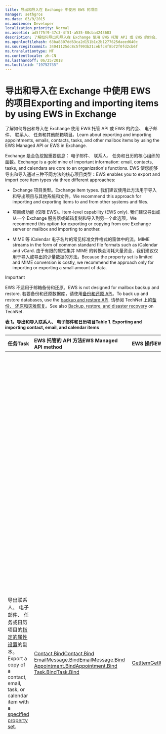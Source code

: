 ```yaml
---
title: 导出和导入在 Exchange 中使用 EWS 的项目
manager: sethgros
ms.date: 03/9/2015
ms.audience: Developer
localization_priority: Normal
ms.assetid: ad5f75f9-47c3-4f51-a535-80cba4243683
description: 了解如何导出和导入在 Exchange 使用 EWS 托管 API 或 EWS 的约会、 电子邮件、 联系人、 任务和其他邮箱项目。
ms.openlocfilehash: 63ba8807dd63ca2d151b1c2b1277625daeed640c
ms.sourcegitcommit: 34041125dc8c5f993b21cebfc4f8b72f0fd2cb6f
ms.translationtype: MT
ms.contentlocale: zh-CN
ms.lasthandoff: 06/25/2018
ms.locfileid: "19752735"
---
```

# <a name="exporting-and-importing-items-by-using-ews-in-exchange"></a><span data-ttu-id="5c121-103">导出和导入在 Exchange 中使用 EWS 的项目</span><span class="sxs-lookup"><span data-stu-id="5c121-103">Exporting and importing items by using EWS in Exchange</span></span>

<span data-ttu-id="5c121-104">了解如何导出和导入在 Exchange 使用 EWS 托管 API 或 EWS 的约会、 电子邮件、 联系人、 任务和其他邮箱项目。</span><span class="sxs-lookup"><span data-stu-id="5c121-104">Learn about exporting and importing appointments, emails, contacts, tasks, and other mailbox items by using the EWS Managed API or EWS in Exchange.</span></span> 
  
<span data-ttu-id="5c121-105">Exchange 是金色挖掘重要信息： 电子邮件、 联系人、 任务和日历的核心组织的函数。</span><span class="sxs-lookup"><span data-stu-id="5c121-105">Exchange is a gold mine of important information: email, contacts, tasks, and calendars are core to an organization's functions.</span></span> <span data-ttu-id="5c121-106">EWS 使您能够导出和导入通过三种不同方法的核心项目类型：</span><span class="sxs-lookup"><span data-stu-id="5c121-106">EWS enables you to export and import core item types via three different approaches:</span></span>
  
- <span data-ttu-id="5c121-107">Exchange 项目类型。</span><span class="sxs-lookup"><span data-stu-id="5c121-107">Exchange item types.</span></span> <span data-ttu-id="5c121-108">我们建议使用此方法用于导入和导出项目与其他系统和文件。</span><span class="sxs-lookup"><span data-stu-id="5c121-108">We recommend this approach for importing and exporting items to and from other systems and files.</span></span>
    
- <span data-ttu-id="5c121-109">项目级功能 (仅限 EWS)。</span><span class="sxs-lookup"><span data-stu-id="5c121-109">Item-level capability (EWS only).</span></span> <span data-ttu-id="5c121-110">我们建议导出或从一个 Exchange 服务器或邮箱复制和导入到另一个此选项。</span><span class="sxs-lookup"><span data-stu-id="5c121-110">We recommend this option for exporting or copying from one Exchange server or mailbox and importing to another.</span></span>
    
- <span data-ttu-id="5c121-111">MIME 等 iCalendar 电子名片的常见标准文件格式的窗体中的流。</span><span class="sxs-lookup"><span data-stu-id="5c121-111">MIME streams in the form of common standard file formats such as iCalendar and vCard.</span></span> <span data-ttu-id="5c121-112">由于有限的属性集并 MIME 的转换会消耗大量资金，我们建议仅用于导入或导出的少量数据的方法。</span><span class="sxs-lookup"><span data-stu-id="5c121-112">Because the property set is limited and MIME conversion is costly, we recommend the approach only for importing or exporting a small amount of data.</span></span>
    
> [!IMPORTANT]
> <span data-ttu-id="5c121-113">EWS 不适用于邮箱备份和还原。</span><span class="sxs-lookup"><span data-stu-id="5c121-113">EWS is not designed for mailbox backup and restore.</span></span> <span data-ttu-id="5c121-114">若要备份和还原数据库，请使用[备份和还原 API](../backup-restore/backup-and-restore-for-exchange-2013.md)。</span><span class="sxs-lookup"><span data-stu-id="5c121-114">To back up and restore databases, use the [backup and restore API](../backup-restore/backup-and-restore-for-exchange-2013.md).</span></span> <span data-ttu-id="5c121-115">请参阅 TechNet 上的[备份、 还原和灾难恢复](http://technet.microsoft.com/en-us/library/dd876874%28v=exchg.150%29.aspx)。</span><span class="sxs-lookup"><span data-stu-id="5c121-115">See also [Backup, restore, and disaster recovery](http://technet.microsoft.com/en-us/library/dd876874%28v=exchg.150%29.aspx) on TechNet.</span></span> 
  
<span data-ttu-id="5c121-116">**表 1。导出和导入联系人、 电子邮件和日历项目**</span><span class="sxs-lookup"><span data-stu-id="5c121-116">**Table 1. Exporting and importing contact, email, and calendar items**</span></span>

|<span data-ttu-id="5c121-117">**任务**</span><span class="sxs-lookup"><span data-stu-id="5c121-117">**Task**</span></span>|<span data-ttu-id="5c121-118">**EWS 托管的 API 方法**</span><span class="sxs-lookup"><span data-stu-id="5c121-118">**EWS Managed API method**</span></span>|<span data-ttu-id="5c121-119">**EWS 操作**</span><span class="sxs-lookup"><span data-stu-id="5c121-119">**EWS operation**</span></span>|<span data-ttu-id="5c121-120">**备注**</span><span class="sxs-lookup"><span data-stu-id="5c121-120">**Notes**</span></span>|
|:-----|:-----|:-----|:-----|
|<span data-ttu-id="5c121-121">导出联系人、 电子邮件、 任务或日历项目的[指定的属性设置](properties-and-extended-properties-in-ews-in-exchange.md)的副本。</span><span class="sxs-lookup"><span data-stu-id="5c121-121">Export a copy of a contact, email, task, or calendar item with a [specified property set](properties-and-extended-properties-in-ews-in-exchange.md).</span></span>  <br/> |[<span data-ttu-id="5c121-122">Contact.Bind</span><span class="sxs-lookup"><span data-stu-id="5c121-122">Contact.Bind</span></span>](http://msdn.microsoft.com/en-us/library/microsoft.exchange.webservices.data.contact.bind%28v=exchg.80%29.aspx) <br/> [<span data-ttu-id="5c121-123">EmailMessage.Bind</span><span class="sxs-lookup"><span data-stu-id="5c121-123">EmailMessage.Bind</span></span>](http://msdn.microsoft.com/en-us/library/microsoft.exchange.webservices.data.emailmessage.bind%28v=exchg.80%29.aspx) <br/> [<span data-ttu-id="5c121-124">Appointment.Bind</span><span class="sxs-lookup"><span data-stu-id="5c121-124">Appointment.Bind</span></span>](http://msdn.microsoft.com/en-us/library/microsoft.exchange.webservices.data.appointment.bind%28v=exchg.80%29.aspx) <br/> [<span data-ttu-id="5c121-125">Task.Bind</span><span class="sxs-lookup"><span data-stu-id="5c121-125">Task.Bind</span></span>](http://msdn.microsoft.com/en-us/library/microsoft.exchange.webservices.data.task.bind%28v=exchg.80%29.aspx) <br/> |[<span data-ttu-id="5c121-126">GetItem</span><span class="sxs-lookup"><span data-stu-id="5c121-126">GetItem</span></span>](http://msdn.microsoft.com/library/e3590b8b-c2a7-4dad-a014-6360197b68e4%28Office.15%29.aspx) <br/> |<span data-ttu-id="5c121-127">如果您将邮箱项目导出到另一个非 Exchange 系统或 （包括电子名片和 iCal 文件类型） 文件，我们建议此选项。</span><span class="sxs-lookup"><span data-stu-id="5c121-127">We recommend this option if you're exporting mailbox items to another non-Exchange system or file (including vCard and iCal file types).</span></span> <span data-ttu-id="5c121-128">因为您可以控制导出的属性集，并且性能更佳的 Exchange 服务器，这通常是最佳选项。</span><span class="sxs-lookup"><span data-stu-id="5c121-128">Because you have control over the exported property set, and because performance is better for the Exchange server, this is generally the best option.</span></span>  <br/> <span data-ttu-id="5c121-129">根据属性设置邮箱的项，并注意可能在项目设置的非架构化属性标识符 （扩展属性） 的所有应用程序是否，此选项可能不会产生完全保真的副本。</span><span class="sxs-lookup"><span data-stu-id="5c121-129">Depending on the properties set on a mailbox item, and whether your application is aware of all of the non-schematized property identifiers (extended properties) that might be set on an item, this option might not produce a full-fidelity copy.</span></span>  <br/> <span data-ttu-id="5c121-130">这些方法和操作提供项目的属性以及任何请求的扩展的属性架构化的的集。</span><span class="sxs-lookup"><span data-stu-id="5c121-130">These methods and operation provide the schematized set of properties for an item plus any requested extended properties.</span></span> <span data-ttu-id="5c121-131">**绑定**方法或**GetItem**操作只能提供完全保真的导出的项目如果您知道项目设置的扩展的属性。</span><span class="sxs-lookup"><span data-stu-id="5c121-131">The **Bind** method or **GetItem** operation can only provide full-fidelity export of items if you know the extended properties that are set on an item.</span></span> <span data-ttu-id="5c121-132">您可以请求的所有已知的[扩展的属性](properties-and-extended-properties-in-ews-in-exchange.md)启用全保真方式。</span><span class="sxs-lookup"><span data-stu-id="5c121-132">You can request all the known [extended properties](properties-and-extended-properties-in-ews-in-exchange.md) to enable full fidelity.</span></span>  <br/> <span data-ttu-id="5c121-133">> [!TIP]> 您可以使用 EWS 托管 API 中的跟踪功能要获取的 XML 表示形式导出的项目。</span><span class="sxs-lookup"><span data-stu-id="5c121-133">> [!TIP]> You can use the tracing feature in the EWS Managed API to get the XML representation of exported items.</span></span>           <span data-ttu-id="5c121-134">有关详细信息，请参阅[导出一项插入自定义格式](how-to-export-items-by-using-ews-in-exchange.md#bk_exportcustom)。</span><span class="sxs-lookup"><span data-stu-id="5c121-134">For more information, see [Export an item into a custom format](how-to-export-items-by-using-ews-in-exchange.md#bk_exportcustom).</span></span>  <br/> |
|<span data-ttu-id="5c121-135">导入联系人、 电子邮件、 任务中或[指定的属性设置](properties-and-extended-properties-in-ews-in-exchange.md)的日历项目的副本。</span><span class="sxs-lookup"><span data-stu-id="5c121-135">Import a copy of a contact, email, task, or calendar item with a [specified property set](properties-and-extended-properties-in-ews-in-exchange.md).</span></span>  <br/> |[<span data-ttu-id="5c121-136">Contact.Save</span><span class="sxs-lookup"><span data-stu-id="5c121-136">Contact.Save</span></span>](http://msdn.microsoft.com/en-us/library/microsoft.exchange.webservices.data.contact.save%28v=exchg.80%29.aspx) <br/> [<span data-ttu-id="5c121-137">EmailMessage.Save</span><span class="sxs-lookup"><span data-stu-id="5c121-137">EmailMessage.Save</span></span>](http://msdn.microsoft.com/en-us/library/microsoft.exchange.webservices.data.emailmessage.save%28v=exchg.80%29.aspx) <br/> [<span data-ttu-id="5c121-138">Appointment.Save</span><span class="sxs-lookup"><span data-stu-id="5c121-138">Appointment.Save</span></span>](http://msdn.microsoft.com/en-us/library/microsoft.exchange.webservices.data.appointment.save%28v=exchg.80%29.aspx) <br/> [<span data-ttu-id="5c121-139">Task.Save</span><span class="sxs-lookup"><span data-stu-id="5c121-139">Task.Save</span></span>](http://msdn.microsoft.com/en-us/library/microsoft.exchange.webservices.data.task.save%28v=exchg.80%29.aspx) <br/> |[<span data-ttu-id="5c121-140">CreateItem</span><span class="sxs-lookup"><span data-stu-id="5c121-140">CreateItem</span></span>](http://msdn.microsoft.com/library/78a52120-f1d0-4ed7-8748-436e554f75b6%28Office.15%29.aspx) <br/> |<span data-ttu-id="5c121-141">我们建议将邮箱项目导入到 Exchange 此选项。</span><span class="sxs-lookup"><span data-stu-id="5c121-141">We recommend this option for importing mailbox items into Exchange.</span></span> <span data-ttu-id="5c121-142">您可能需要对一些项目类型的特殊属性设置为了维护导入的项的状态。</span><span class="sxs-lookup"><span data-stu-id="5c121-142">You might have to set special properties on some item types in order to maintain the state of the imported item.</span></span> <span data-ttu-id="5c121-143">由 Exchange 而非客户端仅设置某些属性，因为它并不总是可能需要完全保真的导入。</span><span class="sxs-lookup"><span data-stu-id="5c121-143">Because some properties are only set by Exchange and not by clients, it's not always possible to have a full-fidelity import.</span></span>  <br/> <span data-ttu-id="5c121-144">例如，您无法导入与与会者的会议邮箱因为 Exchange 将组织者和与会者之间的关系。</span><span class="sxs-lookup"><span data-stu-id="5c121-144">For example, you cannot import a meeting with attendees into a mailbox because Exchange sets the relationships between the organizer and attendees.</span></span> <span data-ttu-id="5c121-145">仅可以通过发送组织者和与会者接收和响应会议请求中建立这种关系。</span><span class="sxs-lookup"><span data-stu-id="5c121-145">This relationship can only be established by organizers sending and attendees receiving and responding to the meeting request.</span></span>  <br/> <span data-ttu-id="5c121-146">Exchange 中的**约会**对象可以具有复杂的关系和设置。</span><span class="sxs-lookup"><span data-stu-id="5c121-146">**Appointment** objects in Exchange can have complex relationships and settings.</span></span> <span data-ttu-id="5c121-147">有与会者 （会议） 的约会具有会议组织者和与会者将联系在一起的设置。</span><span class="sxs-lookup"><span data-stu-id="5c121-147">Appointments that have attendees (meetings) have settings that tie together the meeting organizer and meeting attendees.</span></span> <span data-ttu-id="5c121-148">导出和导入约会时，不会保留这些设置。</span><span class="sxs-lookup"><span data-stu-id="5c121-148">These settings are not maintained when you export and import appointments.</span></span> <span data-ttu-id="5c121-149">以编程方式重新建立会议组织者/attendee 关系直接对约会不支持。</span><span class="sxs-lookup"><span data-stu-id="5c121-149">Programmatically reestablishing meeting organizer/attendee relationships directly on the appointments is not supported.</span></span> <span data-ttu-id="5c121-150">您具有的重新建立这些关系执行选项然后后处理导入后，具有管理器重新发送会议并已接受会议的与会者。</span><span class="sxs-lookup"><span data-stu-id="5c121-150">An option you do have for reestablishing those relationships is to perform post-processing after an import, then have an organizer resend the meetings and have the attendees accept the meetings.</span></span> <span data-ttu-id="5c121-151">您可以使用 Exchange 模拟组织者和与会者发起呼叫。</span><span class="sxs-lookup"><span data-stu-id="5c121-151">You can use Exchange impersonation to make the calls for both the organizer and the attendees.</span></span> <span data-ttu-id="5c121-152">若要避免错误地与邮箱中的其他会议的会议导入前，您应更改**Appointment**对象的 UID 属性。</span><span class="sxs-lookup"><span data-stu-id="5c121-152">You should change the UID property of the **Appointment** object before you import to avoid having meetings be incorrectly related to other meetings in a mailbox.</span></span>  <br/> |
|<span data-ttu-id="5c121-153">导出联系人、 电子邮件、 任务或日历项完全保真的的副本。</span><span class="sxs-lookup"><span data-stu-id="5c121-153">Export a copy of a contact, email, task, or calendar item in full-fidelity.</span></span>  <br/> |<span data-ttu-id="5c121-154">不适用</span><span class="sxs-lookup"><span data-stu-id="5c121-154">Not applicable</span></span>  <br/> |[<span data-ttu-id="5c121-155">ExportItems</span><span class="sxs-lookup"><span data-stu-id="5c121-155">ExportItems</span></span>](http://msdn.microsoft.com/library/e2846abb-0b16-4732-bbd8-038a674672f6%28Office.15%29.aspx) <br/> |<span data-ttu-id="5c121-156">这是用于导出要导入回 Exchange 邮箱的邮箱项目的最佳选项。</span><span class="sxs-lookup"><span data-stu-id="5c121-156">This is the best option for exporting mailbox items that you want to import back into an Exchange mailbox.</span></span> <span data-ttu-id="5c121-157">您可以使用此选项可邮箱之间复制项。</span><span class="sxs-lookup"><span data-stu-id="5c121-157">You can also use this option to copy items between mailboxes.</span></span> <span data-ttu-id="5c121-158">**ExportItems**操作提供不透明的数据流，代表可用于邮箱之间移动信息的项目。</span><span class="sxs-lookup"><span data-stu-id="5c121-158">The **ExportItems** operation provides an opaque stream that represents the item that you can use to move information between mailboxes.</span></span> <span data-ttu-id="5c121-159">您可以使用[GetItem](http://msdn.microsoft.com/library/e3590b8b-c2a7-4dad-a014-6360197b68e4%28Office.15%29.aspx)操作**ExportItems**使查找另一个系统中的项的索引。</span><span class="sxs-lookup"><span data-stu-id="5c121-159">You can use **ExportItems** with the [GetItem](http://msdn.microsoft.com/library/e3590b8b-c2a7-4dad-a014-6360197b68e4%28Office.15%29.aspx) operation to make an index for finding the items in another system.</span></span> <span data-ttu-id="5c121-160">不能更改导出流。</span><span class="sxs-lookup"><span data-stu-id="5c121-160">You cannot change the export stream.</span></span>  <br/> <span data-ttu-id="5c121-161">有关详细信息，请参阅[导出全保真方式项目](how-to-export-items-by-using-ews-in-exchange.md#bk_exportfullfidelity)。</span><span class="sxs-lookup"><span data-stu-id="5c121-161">For more information, see [Export items with full fidelity](how-to-export-items-by-using-ews-in-exchange.md#bk_exportfullfidelity).</span></span>  <br/> |
|<span data-ttu-id="5c121-162">导入联系人、 电子邮件、 任务或完全保真的中的日历项目的副本。</span><span class="sxs-lookup"><span data-stu-id="5c121-162">Import a copy of a contact, email, task, or calendar item in full-fidelity.</span></span>  <br/> |<span data-ttu-id="5c121-163">不适用</span><span class="sxs-lookup"><span data-stu-id="5c121-163">Not applicable</span></span>  <br/> |[<span data-ttu-id="5c121-164">UploadItems</span><span class="sxs-lookup"><span data-stu-id="5c121-164">UploadItems</span></span>](http://msdn.microsoft.com/library/a88cbe99-7968-454d-a545-4f92c330909f%28Office.15%29.aspx) <br/> |<span data-ttu-id="5c121-165">这是唯一的选项的导入**ExportItems**操作已导出的项目。</span><span class="sxs-lookup"><span data-stu-id="5c121-165">This is the only option for importing items that were exported by the **ExportItems** operation.</span></span>  <br/> |
|<span data-ttu-id="5c121-166">将一个联系人、 电子邮件或日历项一份导出为 MIME 流常见的文件类型。</span><span class="sxs-lookup"><span data-stu-id="5c121-166">Export a copy of a contact, email, or calendar item as a MIME stream for a common file type.</span></span>  <br/> |[<span data-ttu-id="5c121-167">Contact.Bind</span><span class="sxs-lookup"><span data-stu-id="5c121-167">Contact.Bind</span></span>](http://msdn.microsoft.com/en-us/library/microsoft.exchange.webservices.data.contact.bind%28v=exchg.80%29.aspx) <br/> [<span data-ttu-id="5c121-168">EmailMessage.Bind</span><span class="sxs-lookup"><span data-stu-id="5c121-168">EmailMessage.Bind</span></span>](http://msdn.microsoft.com/en-us/library/microsoft.exchange.webservices.data.emailmessage.bind%28v=exchg.80%29.aspx) <br/> [<span data-ttu-id="5c121-169">Appointment.Bind</span><span class="sxs-lookup"><span data-stu-id="5c121-169">Appointment.Bind</span></span>](http://msdn.microsoft.com/en-us/library/microsoft.exchange.webservices.data.appointment.bind%28v=exchg.80%29.aspx) <br/> |<span data-ttu-id="5c121-170">**GetItem**</span><span class="sxs-lookup"><span data-stu-id="5c121-170">**GetItem**</span></span> <br/> |<span data-ttu-id="5c121-171">[MimeContent](http://msdn.microsoft.com/en-us/library/microsoft.exchange.webservices.data.item.mimecontent%28v=exchg.80%29.aspx)属性可用于获取项目的 MIME 流表示形式。</span><span class="sxs-lookup"><span data-stu-id="5c121-171">You can use the [MimeContent](http://msdn.microsoft.com/en-us/library/microsoft.exchange.webservices.data.item.mimecontent%28v=exchg.80%29.aspx) property to get the MIME stream representation of an item.</span></span>  <br/> <span data-ttu-id="5c121-172">这将在项目上提供基本的所有属性的子集。</span><span class="sxs-lookup"><span data-stu-id="5c121-172">This will provide a basic subset of all the properties on an item.</span></span> <span data-ttu-id="5c121-173">作为最佳实践，只能使用一次性操作 MIME 流。</span><span class="sxs-lookup"><span data-stu-id="5c121-173">As a best practice, only use the MIME stream for one-off operations.</span></span> <span data-ttu-id="5c121-174">不依赖于 MIME 的较大且常用导入/导出的项目，因为 Exchange 执行内容转换为 MIME，这会影响性能。</span><span class="sxs-lookup"><span data-stu-id="5c121-174">Do not rely on MIME for large and frequent importing/exporting of items, because Exchange performs content conversion for the MIME and this can affect performance.</span></span>  <br/> <span data-ttu-id="5c121-175">**联系人**MIME 流是一个[vCard](http://www.faqs.org/rfcs/rfc2426.mdl) (.vcf) 文件。</span><span class="sxs-lookup"><span data-stu-id="5c121-175">The **Contact** MIME stream is a [vCard](http://www.faqs.org/rfcs/rfc2426.mdl) (.vcf) file.</span></span> <span data-ttu-id="5c121-176">根据联系人设置的属性，这可能不会产生完全保真的副本。</span><span class="sxs-lookup"><span data-stu-id="5c121-176">Depending on the properties set on a contact, this might not produce a full-fidelity copy.</span></span> <span data-ttu-id="5c121-177">请注意，您无法使用该电子名片 MIME 流来导入联系人。</span><span class="sxs-lookup"><span data-stu-id="5c121-177">Note that you cannot import a contact by using the vCard MIME stream.</span></span> <span data-ttu-id="5c121-178">若要了解详细信息，请参阅[导出到一个 vCard 文件联系人](how-to-export-items-by-using-ews-in-exchange.md#bk_exportvcardmime)。</span><span class="sxs-lookup"><span data-stu-id="5c121-178">To learn more, see [Export a contact into a vCard file](how-to-export-items-by-using-ews-in-exchange.md#bk_exportvcardmime).</span></span>  <br/> <span data-ttu-id="5c121-179">**EmailMessage** MIME 流是一个.eml 文件。</span><span class="sxs-lookup"><span data-stu-id="5c121-179">The **EmailMessage** MIME stream is an .eml file.</span></span> <span data-ttu-id="5c121-180">.Eml 格式是方便，因为 Outlook 和其他电子邮件客户端可以发现它。</span><span class="sxs-lookup"><span data-stu-id="5c121-180">The .eml format is convenient because Outlook and other email clients can identify it.</span></span> <span data-ttu-id="5c121-181">MIME 流还可用于创建.mht 文件，这是因为许多浏览器可以使用该文件类型方便。</span><span class="sxs-lookup"><span data-stu-id="5c121-181">You can also use the MIME stream to create an .mht file, which is convenient because many browsers can use that file type.</span></span> <span data-ttu-id="5c121-182">EWS 不用于导出到的.msg 文件的电子邮件提供.msg 文件流。</span><span class="sxs-lookup"><span data-stu-id="5c121-182">EWS doesn't provide a .msg file stream for exporting an email to a .msg file.</span></span> <span data-ttu-id="5c121-183">用于导出.msg 文件的选项是为[构造。MSG 文件](http://msdn.microsoft.com/en-us/library/cc463912%28v=EXCHG.80%29.aspx)从**EmailMessage.Bind**方法或**GetItem**操作的结果呼叫，或使用第三方 API 调用 EWS 和构造从结果.msg 文件。</span><span class="sxs-lookup"><span data-stu-id="5c121-183">Your options for exporting an .msg file are to either [construct an .MSG file](http://msdn.microsoft.com/en-us/library/cc463912%28v=EXCHG.80%29.aspx) from the results of an **EmailMessage.Bind** method or **GetItem** operation call, or use a third-party API that calls EWS and constructs the .msg file from the results.</span></span> <span data-ttu-id="5c121-184">有关详细信息，请参阅[导出电子邮件以.eml 文件](how-to-export-items-by-using-ews-in-exchange.md#bk_exportemailmime)。</span><span class="sxs-lookup"><span data-stu-id="5c121-184">For more information, see [Export an email as an .eml file](how-to-export-items-by-using-ews-in-exchange.md#bk_exportemailmime).</span></span>  <br/> <span data-ttu-id="5c121-185">**约会**MIME 流是一个 iCal (.ics) 文件。</span><span class="sxs-lookup"><span data-stu-id="5c121-185">The **Appointment** MIME stream is an iCal (.ics) file.</span></span> <span data-ttu-id="5c121-186">.Ics 格式是方便，因为 Outlook 和其他电子邮件客户端可以发现它。</span><span class="sxs-lookup"><span data-stu-id="5c121-186">The .ics format is convenient because Outlook and other email clients can identify it.</span></span> <span data-ttu-id="5c121-187">这不是因为 MIME 用于将 stream 中不提供与会者信息导出会议的可行选项。</span><span class="sxs-lookup"><span data-stu-id="5c121-187">This is not a viable option for exporting meetings because attendee information is not provided in the MIME stream.</span></span> <span data-ttu-id="5c121-188">附件和其他属性可能不会包含 MIME 用于将 stream 中。</span><span class="sxs-lookup"><span data-stu-id="5c121-188">Attachments and other properties might not be included in the MIME stream.</span></span> <span data-ttu-id="5c121-189">请考虑构建 iCal 格式从[Appointment](http://msdn.microsoft.com/en-us/library/microsoft.exchange.webservices.data.appointment%28v=exchg.80%29.aspx)对象或从由**GetItem**操作返回的 XML。</span><span class="sxs-lookup"><span data-stu-id="5c121-189">Consider constructing the iCal format from either the [Appointment](http://msdn.microsoft.com/en-us/library/microsoft.exchange.webservices.data.appointment%28v=exchg.80%29.aspx) object or from the XML returned by the **GetItem** operation.</span></span> <span data-ttu-id="5c121-190">这种方式，您可以捕获多个 Exchange 属性与扩展属性 ("x 属性) iCal 文件中。</span><span class="sxs-lookup"><span data-stu-id="5c121-190">This way, you can capture more of the Exchange properties with extended properties ("X-' properties) in the iCal file.</span></span> <span data-ttu-id="5c121-191">您还可以导出的 XML 表单中的约会。</span><span class="sxs-lookup"><span data-stu-id="5c121-191">You can also export an appointment in XML form.</span></span> <span data-ttu-id="5c121-192">调用**GetItem**操作并保存在您的系统的 XML。</span><span class="sxs-lookup"><span data-stu-id="5c121-192">Call the **GetItem** operation and save the XML in your system.</span></span> <span data-ttu-id="5c121-193">您可以使用 EWS 托管 API 中的[跟踪功能](how-to-trace-requests-responses-to-troubleshoot-ews-managed-api-applications.md)捕获的 XML，置于 XML 数据库。</span><span class="sxs-lookup"><span data-stu-id="5c121-193">You can also use the [tracing functionality](how-to-trace-requests-responses-to-troubleshoot-ews-managed-api-applications.md) in the EWS Managed API to capture the XML to put in an XML database.</span></span> <span data-ttu-id="5c121-194">有关详细信息，请参阅[导出 iCal 文件形式的约会](how-to-export-items-by-using-ews-in-exchange.md#bk_exporticalmime)。</span><span class="sxs-lookup"><span data-stu-id="5c121-194">For more information, see [Exporting an appointment as an iCal file](how-to-export-items-by-using-ews-in-exchange.md#bk_exporticalmime).</span></span>  <br/> |
|<span data-ttu-id="5c121-195">导入作为 MIME 流常见的文件类型的电子邮件或日历项目的副本。</span><span class="sxs-lookup"><span data-stu-id="5c121-195">Import a copy of an email or calendar item as a MIME stream for a common file type.</span></span>  <br/> |[<span data-ttu-id="5c121-196">EmailMessage.Save</span><span class="sxs-lookup"><span data-stu-id="5c121-196">EmailMessage.Save</span></span>](http://msdn.microsoft.com/en-us/library/microsoft.exchange.webservices.data.emailmessage.save%28v=exchg.80%29.aspx) <br/> [<span data-ttu-id="5c121-197">Appointment.Save</span><span class="sxs-lookup"><span data-stu-id="5c121-197">Appointment.Save</span></span>](http://msdn.microsoft.com/en-us/library/microsoft.exchange.webservices.data.appointment.save%28v=exchg.80%29.aspx) <br/> |<span data-ttu-id="5c121-198">**CreateItem**</span><span class="sxs-lookup"><span data-stu-id="5c121-198">**CreateItem**</span></span> <br/> |<span data-ttu-id="5c121-199">您可以通过**EmailMessage**或**约会**对象上使用**MimeContent**属性导入.eml 或.ics 文件。</span><span class="sxs-lookup"><span data-stu-id="5c121-199">You can import an .eml or .ics file by using the **MimeContent** property on an **EmailMessage** or **Appointment** object.</span></span> <span data-ttu-id="5c121-200">您需要设置[PidTagMessageFlags (0x0E07)](http://msdn.microsoft.com/en-us/library/office/cc839733%28v=office.15%29.aspx)如果电子邮件不是草稿扩展属性。</span><span class="sxs-lookup"><span data-stu-id="5c121-200">You will need to set the [PidTagMessageFlags (0x0E07)](http://msdn.microsoft.com/en-us/library/office/cc839733%28v=office.15%29.aspx) extended property if the email is not a draft.</span></span>  <br/> <span data-ttu-id="5c121-201">此方法不能用于导入会议。</span><span class="sxs-lookup"><span data-stu-id="5c121-201">You cannot use this approach to import meetings.</span></span>  <br/> |
   
## <a name="alternatives-to-exporting-and-importing-items-by-using-ews"></a><span data-ttu-id="5c121-202">替代项为导出和导入使用 EWS 的项目</span><span class="sxs-lookup"><span data-stu-id="5c121-202">Alternatives to exporting and importing items by using EWS</span></span>
<span data-ttu-id="5c121-203"><a name="alternatives"> </a></span><span class="sxs-lookup"><span data-stu-id="5c121-203"></span></span>

<span data-ttu-id="5c121-204">其他选项供 exporing 和导入项目与 Exchange 邮箱。</span><span class="sxs-lookup"><span data-stu-id="5c121-204">Other options are available for exporing and importing items to and from an Exchange mailbox.</span></span> <span data-ttu-id="5c121-205">设计导入和导出策略的时要考虑的一些方法如下：</span><span class="sxs-lookup"><span data-stu-id="5c121-205">The following are some ideas to consider when you design your import and export strategy:</span></span>
  
- <span data-ttu-id="5c121-206">使用 PowerShell 调用 EWS 和设置输出格式到.csv 文件。</span><span class="sxs-lookup"><span data-stu-id="5c121-206">Use PowerShell to call EWS and format the output into a .csv file.</span></span>
    
- <span data-ttu-id="5c121-207">使用实现 MAPI 导出和导入项目的第三方库。</span><span class="sxs-lookup"><span data-stu-id="5c121-207">Use third-party libraries that implement MAPI to export and import items.</span></span> <span data-ttu-id="5c121-208">第三方库的转换为.msg 文件的 EWS 太均可用。</span><span class="sxs-lookup"><span data-stu-id="5c121-208">Third-party libraries that convert EWS to .msg files are available too.</span></span>
    
- <span data-ttu-id="5c121-209">使用 Exchange 命令行管理程序和[MailboxImportRequest](http://technet.microsoft.com/en-us/library/ff607310%28v=exchg.150%29.aspx)和[MailboxExportRequest](http://technet.microsoft.com/en-us/library/ff607299%28v=exchg.150%29.aspx) cmdlet 为[满足邮箱导入和导出请求](http://technet.microsoft.com/en-us/library/ee633455%28v=exchg.150%29.aspx)。</span><span class="sxs-lookup"><span data-stu-id="5c121-209">Use the Exchange Management Shell and the [MailboxImportRequest](http://technet.microsoft.com/en-us/library/ff607310%28v=exchg.150%29.aspx) and [MailboxExportRequest](http://technet.microsoft.com/en-us/library/ff607299%28v=exchg.150%29.aspx) cmdlets to [fulfill mailbox import and export requests](http://technet.microsoft.com/en-us/library/ee633455%28v=exchg.150%29.aspx).</span></span> 
    
- <span data-ttu-id="5c121-210">使用[Outlook 的导入选项](http://office.microsoft.com/en-us/outlook-help/import-outlook-items-from-an-outlook-data-file-pst-HA102505743.aspx)导入和导出的项目。</span><span class="sxs-lookup"><span data-stu-id="5c121-210">Use [Outlook's import options](http://office.microsoft.com/en-us/outlook-help/import-outlook-items-from-an-outlook-data-file-pst-HA102505743.aspx) to import and export items.</span></span> 
    
## <a name="in-this-section"></a><span data-ttu-id="5c121-211">本节内容</span><span class="sxs-lookup"><span data-stu-id="5c121-211">In this section</span></span>
<span data-ttu-id="5c121-212"><a name="alternatives"> </a></span><span class="sxs-lookup"><span data-stu-id="5c121-212"></span></span>

- [<span data-ttu-id="5c121-213">在 Exchange 使用 EWS 导出项目</span><span class="sxs-lookup"><span data-stu-id="5c121-213">Export items by using EWS in Exchange</span></span>](how-to-export-items-by-using-ews-in-exchange.md)
    
- [<span data-ttu-id="5c121-214">在 Exchange 使用 EWS 导入项目</span><span class="sxs-lookup"><span data-stu-id="5c121-214">Import items by using EWS in Exchange</span></span>](how-to-import-items-by-using-ews-in-exchange.md)
    
## <a name="see-also"></a><span data-ttu-id="5c121-215">另请参阅</span><span class="sxs-lookup"><span data-stu-id="5c121-215">See also</span></span>


- [<span data-ttu-id="5c121-216">备份、 还原和灾难恢复</span><span class="sxs-lookup"><span data-stu-id="5c121-216">Backup, Restore, and Disaster Recovery</span></span>](http://technet.microsoft.com/en-us/library/dd876874%28v=exchg.150%29.aspx)
    
- [<span data-ttu-id="5c121-217">日记功能</span><span class="sxs-lookup"><span data-stu-id="5c121-217">Journaling</span></span>](http://technet.microsoft.com/en-us/library/aa998649%28v=exchg.150%29.aspx)
    
- [<span data-ttu-id="5c121-218">Internet 日历和计划核心对象规范 (RFC 5545)</span><span class="sxs-lookup"><span data-stu-id="5c121-218">Internet Calendaring and Scheduling Core Object Specification (RFC 5545)</span></span>](http://tools.ietf.org/html/rfc5545)
    
- [<span data-ttu-id="5c121-219">邮箱同步和交换中的 EWS</span><span class="sxs-lookup"><span data-stu-id="5c121-219">Mailbox synchronization and EWS in Exchange</span></span>](mailbox-synchronization-and-ews-in-exchange.md)
    

